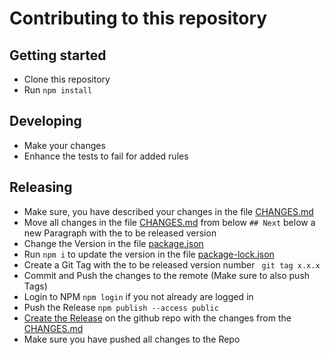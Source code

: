 # Contributing to this repository

## Getting started

* Clone this repository
* Run `npm install`

## Developing

* Make your changes
* Enhance the tests to fail for added rules

## Releasing

* Make sure, you have described your changes in the file [CHANGES.md](CHANGES.md)
* Move all changes in the file [CHANGES.md](CHANGES.md) from below `## Next` below a new Paragraph with the 
  to be released version
* Change the Version in the file [package.json](package.json)
* Run `npm i` to update the version in the file [package-lock.json](package-lock.json)
* Create a Git Tag with the to be released version number ` git tag x.x.x`
* Commit and Push the changes to the remote (Make sure to also push Tags)
* Login to NPM `npm login` if you not already are logged in
* Push the Release `npm publish --access public`
* [Create the Release](https://github.com/valantic/eslint-config-valantic/releases/new) on the github repo  with the 
  changes from the [CHANGES.md](CHANGES.md)
* Make sure you have pushed all changes to the Repo
